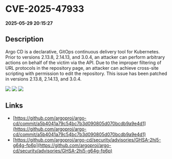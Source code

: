 # CVE-2025-47933

**2025-05-29 20:15:27**

## Description
Argo CD is a declarative, GitOps continuous delivery tool for Kubernetes. Prior to versions 2.13.8, 2.14.13, and 3.0.4, an attacker can perform arbitrary actions on behalf of the victim via the API. Due to the improper filtering of URL protocols in the repository page, an attacker can achieve cross-site scripting with permission to edit the repository. This issue has been patched in versions 2.13.8, 2.14.13, and 3.0.4.

![](https://img.shields.io/static/v1?label=Score&message=9.0&color=red)
![](https://img.shields.io/static/v1?label=Severity&message=CRITICAL&color=red)
![](https://img.shields.io/static/v1?label=CWE&message=XSS&color=green)

## Links
- [https://github.com/argoproj/argo-cd/commit/a5b4041a79c54bc7b3d090805d070bcdb9a9e4d1](https://github.com/argoproj/argo-cd/commit/a5b4041a79c54bc7b3d090805d070bcdb9a9e4d1)
- [https://github.com/argoproj/argo-cd/security/advisories/GHSA-2hj5-g64g-fp6p](https://github.com/argoproj/argo-cd/security/advisories/GHSA-2hj5-g64g-fp6p)
